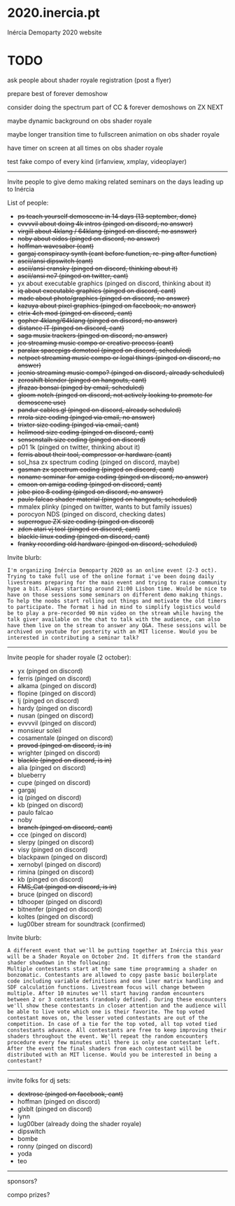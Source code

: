 # 2020.inercia.pt
Inércia Demoparty 2020 website

# TODO

ask people about shader royale registration (post a flyer)

prepare best of forever demoshow

consider doing the spectrum part of CC & forever demoshows on ZX NEXT

maybe dynamic background on obs shader royale

maybe longer transition time to fullscreen animation on obs shader royale

have timer on screen at all times on obs shader royale

test fake compo of every kind (irfanview, xmplay, videoplayer)

---

Invite people to give demo making related seminars on the days leading up to Inércia

List of people:
* ~~ps teach yourself demoscene in 14 days (13 september, done)~~
* ~~evvvvil about doing 4k intros (pinged on discord, no answer)~~
* ~~virgill about 4klang / 64klang (pinged on discord, no asnswer)~~
* ~~noby about oidos (pinged on discord, no answer)~~
* ~~hoffman wavesaber (cant)~~
* ~~gargaj conspiracy synth (cant before function, re-ping after function)~~
* ~~ascii/ansi dipswitch (cant)~~
* ~~ascii/ansi cransky (pinged on discord, thinking about it)~~
* ~~ascii/ansi ne7 (pinged on twitter, cant)~~
* yx about executable graphics (pinged on discord, thinking about it)
* ~~iq about executable graphics (pinged on discord, cant)~~
* ~~made about photo/graphics (pinged on discord, no answer)~~
* ~~kazuya about pixel graphics (pinged on facebook, no answer)~~
* ~~ctrix 4ch mod (pinged on discord, cant)~~
* ~~gopher 4klang/64klang (pinged on discord, no answer)~~
* ~~distance IT (pinged on discord, cant)~~
* ~~saga musix trackers (pinged on discord, no answer)~~
* ~~jco streaming music compo or creative process (cant)~~
* ~~paralax spacepigs demotool (pinged on discord, scheduled)~~
* ~~netpoet streaming music compo or legal things (pinged on discord, no answer)~~
* ~~jeenio streaming music compo? (pinged on discord, already scheduled)~~
* ~~zeroshift blender (pinged on hangouts, cant)~~
* ~~jfrazao bonsai (pinged by email, scheduled)~~
* ~~gloom notch (pinged on discord, not actively looking to promote for demoscene use)~~
* ~~pandur cables.gl (pinged on discord, already scheduled)~~
* ~~rrrola size coding (pinged via email, no answer)~~
* ~~trixter size coding (pinged via email, cant)~~
* ~~hellmood size coding (pinged on discord, cant)~~
* ~~sensenstalh size coding (pinged on discord)~~
* p01 1k (pinged on twitter, thinking about it)
* ~~ferris about their tool, compressor or hardware (cant)~~
* sol_hsa zx spectrum coding (pinged on discord, maybe)
* ~~gasman zx spectrum coding (pinged on discord, cant)~~
* ~~noname seminar for amiga coding (pinged on discord, no answer)~~
* ~~emoon on amiga coding (pinged on discord, cant)~~
* ~~jobe pico 8 coding (pinged on discord, no answer)~~
* ~~paulo falcao shader material (pinged on hangouts, scheduled)~~
* mmalex plinky (pinged on twitter, wants to but family issues)
* porocyon NDS (pinged on discord, checking dates)
* ~~superrogue ZX size coding (pinged on discord)~~
* ~~zden atari vj tool (pinged on discord, cant)~~
* ~~blackle linux coding (pinged on discord, cant)~~
* ~~franky recording old hardware (pinged on discord, scheduled)~~

Invite blurb:

```
I'm organizing Inércia Demoparty 2020 as an online event (2-3 oct). Trying to take full use of the online format i've been doing daily livestreams preparing for the main event and trying to raise community hype a bit. Always starting around 21:00 Lisbon time. Would be nice to have on those sessions some seminars on different demo making things. To help the noobs start rolling out things and motivate the old timers to participate. The format i had in mind to simplify logistics would be to play a pre-recorded 90 min video on the stream while having the talk giver available on the chat to talk with the audience, can also have them live on the stream to answer any Q&A. These sessions will be archived on youtube for posterity with an MIT license. Would you be interested in contributing a seminar talk?
```

---

Invite people for shader royale (2 october):
* yx (pinged on discord)
* ferris (pinged on discord)
* alkama (pinged on discord)
* flopine (pinged on discord)
* lj (pinged on discord)
* hardy (pinged on discord)
* nusan (pinged on discord)
* evvvvil (pinged on discord)
* monsieur soleil
* cosamentale (pinged on discord)
* ~~provod (pinged on discord, is in)~~
* wrighter (pinged on discord)
* ~~blackle (pinged on discord, is in)~~
* alia (pinged on discord)
* blueberry
* cupe (pinged on discord)
* gargaj
* iq (pinged on discord)
* kb (pinged on discord)
* paulo falcao
* noby
* ~~branch (pinged on discord, cant)~~
* cce (pinged on discord)
* slerpy (pinged on discord)
* visy (pinged on discord)
* blackpawn (pinged on discord)
* xernobyl (pinged on discord)
* rimina (pinged on discord)
* kb (pinged on discord)
* ~~FMS_Cat (pinged on discord, is in)~~
* bruce (pinged on discord)
* tdhooper (pinged on discord)
* bitnenfer (pinged on discord)
* koltes (pinged on discord)
* lug00ber stream for soundtrack (confirmed)

Invite blurb:

```
A different event that we'll be putting together at Inércia this year will be a Shader Royale on October 2nd. It differs from the standard shader showdown in the following:
Multiple contestants start at the same time programming a shader on bonzomatic. Contestants are allowed to copy paste basic boilerplate code including variable definitions and one liner matrix handling and SDF calculation functions. Livestream focus will change between multiple. After 10 minutes we'll start having random encounters between 2 or 3 contestants (randomly defined). During these encounters we'll show these contestants in closer attention and the audience will be able to live vote which one is their favorite. The top voted contestant moves on, the lesser voted contestants are out of the competition. In case of a tie for the top voted, all top voted tied constestants advance. All contestants are free to keep improving their shaders throughout the event. We'll repeat the random encounters procedure every few minutes until there is only one contestant left. After the event the final shaders from each contestant will be distributed with an MIT license. Would you be interested in being a contestant?
```

---

invite folks for dj sets:
* ~~dextrose (pinged on facebook, cant)~~
* hoffman (pinged on discord)
* glxblt (pinged on discord)
* lynn
* lug00ber (already doing the shader royale)
* dipswitch
* bombe
* ronny (pinged on discord)
* yoda
* teo

---

sponsors?

compo prizes?
